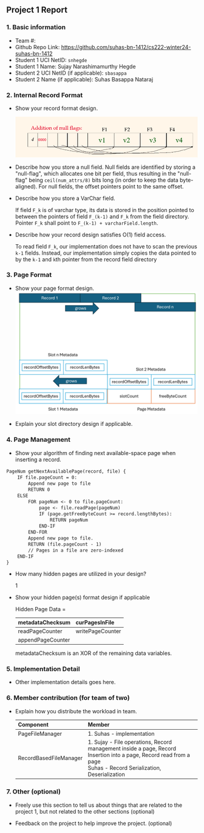 ## Project 1 Report


### 1. Basic information
 - Team #:
 - Github Repo Link: https://github.com/suhas-bn-1412/cs222-winter24-suhas-bn-1412
 - Student 1 UCI NetID: `snhegde`
 - Student 1 Name: Sujay Narashimamurthy Hegde
 - Student 2 UCI NetID (if applicable): `sbasappa`
 - Student 2 Name (if applicable): Suhas Basappa Nataraj


### 2. Internal Record Format
- Show your record format design.

  ![img_3.png](img_3.png)


- Describe how you store a null field.
  Null fields are identified by storing a "null-flag", which allocates one bit per field, thus resulting in 
  the "null-flag" being `ceil(num_attrs/8)` bits long (in order to keep the data byte-aligned).
  For null fields, the offset pointers point to the same offset.


- Describe how you store a VarChar field.

  If field `F_k` is of varchar type, its data is stored in the position pointed to between the pointers
  of field `F_(k-1)` and `F_k` from the field directory. Pointer `F_k` shall point to `F_(k-1) + varcharField.length`.


- Describe how your record design satisfies O(1) field access.

  To read field `F_k`, our implementation does not have to scan the previous `k-1` fields.
  Instead, our implementation simply copies the data pointed to by the `k-1` and `k`th pointer from the record field directory


### 3. Page Format
- Show your page format design.
![img_1.png](img_1.png)


- Explain your slot directory design if applicable.



### 4. Page Management
- Show your algorithm of finding next available-space page when inserting a record.
```
PageNum getNextAvailablePage(record, file) {
    IF file.pageCount = 0:
        Append new page to file
        RETURN 0
    ELSE
        FOR pageNum <- 0 to file.pageCount:
            page <- file.readPage(pageNum)
            IF (page.getFreeByteCount >= record.lengthBytes):
                RETURN pageNum
            END-IF 
        END-FOR
        Append new page to file.
        RETURN (file.pageCount - 1)
        // Pages in a file are zero-indexed
    END-IF
}
```


- How many hidden pages are utilized in your design?

    1 


- Show your hidden page(s) format design if applicable

    Hidden Page Data = 

  | metadataChecksum  | curPagesInFile   |
  |-------------------|------------------|
  | readPageCounter   | writePageCounter |
  | appendPageCounter |                  |  

  metadataChecksum is an XOR of the remaining data variables.

### 5. Implementation Detail
- Other implementation details goes here.



### 6. Member contribution (for team of two)
- Explain how you distribute the workload in team.

  | Component              | Member                                                                                                                                                                 |
    |------------------------|------------------------------------------------------------------------------------------------------------------------------------------------------------------------|
  | PageFileManager        | 1. Suhas - implementation                                                                                                                                              |
  | RecordBasedFileManager | 1. Sujay - File operations, Record management inside a page, Record Insertion into a page, Record read from a page <br/> Suhas - Record Serialization, Deserialization |      



### 7. Other (optional)
- Freely use this section to tell us about things that are related to the project 1, but not related to the other sections (optional)



- Feedback on the project to help improve the project. (optional)